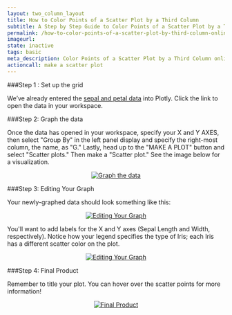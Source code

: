 ```yaml
---
layout: two_column_layout
title: How to Color Points of a Scatter Plot by a Third Column
subtitle: A Step by Step Guide to Color Points of a Scatter Plot by a Third Column
permalink: /how-to-color-points-of-a-scatter-plot-by-third-column-online
imageurl: 
state: inactive
tags: basic
meta_description: Color Points of a Scatter Plot by a Third Column online and for free with Plotly
actioncall: make a scatter plot
---
```


###Step 1 : Set up the grid

We’ve already entered the [sepal and petal data](https://plot.ly/~Dreamshot/3249) into Plotly. 
Click the link to open the data in your workspace. 

###Step 2: Graph the data

Once the data has opened in your workspace, specify your X and Y AXES, then select "Group By" in the left panel display and specify the right-most column, the name, as "G." Lastly, head up to the "MAKE A PLOT" button and select "Scatter plots." Then make a "Scatter plot." See the image below for a visualization. 

<center><a href="http://imgur.com/QBU8Y5D"><img src="http://i.imgur.com/QBU8Y5D.png" title="Graph the data" /></a></center>

###Step 3: Editing Your Graph

Your newly-graphed data should look something like this:

<center><a href="http://imgur.com/cxEk2ST"><img src="http://i.imgur.com/cxEk2ST.png" title="Editing Your Graph" /></a></center>

You'll want to add labels for the X and Y axes (Sepal Length and Width, respectively). Notice how your legend specifies the type of Iris; each Iris has a different scatter color on the plot.

<center><a href="http://imgur.com/byvVi9M"><img src="http://i.imgur.com/byvVi9M.png" title="Editing Your Graph" /></a></center>

###Step 4: Final Product

Remember to title your plot. You can hover over the scatter points for more information!

<center><a href="http://imgur.com/G0vyKpj"><img src="http://i.imgur.com/G0vyKpj.png" title="Final Product" /></a></center>
